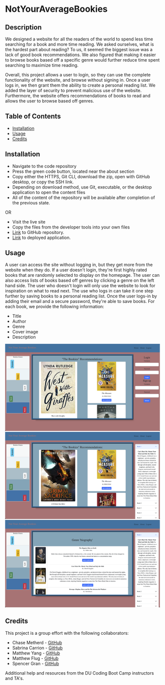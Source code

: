 # NotYourAverageBookies

## Description

We designed a website for all the readers of the world to spend less time searching for a book and more time reading. We asked ourselves, what is the hardest part about reading? To us, it seemed the biggest issue was a lack of good book recommendations. We also figured that making it easier to browse books based off a specific genre would further reduce time spent searching to maximize time reading.

Overall, this project allows a user to login, so they can use the complete functionality of the website, and browse without signing in. Once a user logs in, we then grant them the ability to create a personal reading list. We added the layer of security to prevent malicious use of the website. Furthermore, the website offers recommendations of books to read and allows the user to browse based off genres.

## Table of Contents

- [Installation](#installation)
- [Usage](#usage)
- [Credits](#credits)

## Installation

- Navigate to the code repository
- Press the green code button, located near the about section
- Copy either the HTTPS, Git CLI, download the zip, open with GitHub desktop, or copy the SSH link.
- Depending on download method, use Git, executable, or the desktop application to open the content files
- All of the content of the repository will be available after completion of the previous state.

OR

- Visit the live site
- Copy the files from the developer tools into your own files
- [Link](https://github.com/myang5t3r/NotYourAverageBookies) to GitHub repository.
- [Link](https://desolate-inlet-39798.herokuapp.com/) to deployed application.

## Usage

A user can access the site without logging in, but they get more from the website when they do. If a user doesn't login, they're first highly rated books that are randomly selected to display on the homepage. The user can also access lists of books based off genres by clicking a genre on the left hand side. The user who doesn't login will only use the website to look for inspiration on what to read next. The use who logs in can take it one step further by saving books to a personal reading list. Once the user logs-in by adding their email and a secure password, they're able to save books. For each book, we provide the following information:

- Title
- Author
- Genre
- Cover image
- Description

![Screenshot of home page as it appears for a non logged in user](./public/images/screenshots/Screen%20Shot%202022-09-20%20at%208.58.41%20AM.png)
![Screenshot of home page as it appears after you login](./public/images/screenshots/Screen%20Shot%202022-09-20%20at%208.58.54%20AM.png)
![Screenshot of a genre page and the myBookies list](./public/images/screenshots/Screen%20Shot%202022-09-20%20at%208.59.02%20AM.png)

## Credits

This project is a group effort with the following collaborators:

- Chase Metherd - [GitHub](https://github.com/Cucius)
- Sabrina Carrion - [GitHub](https://github.com/SabrinaC043)
- Matthew Yang - [GitHub](https://github.com/myang5t3r)
- Matthew Flug - [GitHub](https://github.com/mattflug)
- Spencer Gran - [GitHub](https://github.com/GranSpencer09)

Additional help and resources from the DU Coding Boot Camp instructors and TA's.
